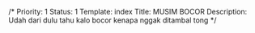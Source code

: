 /*
Priority: 1
Status: 1
Template: index
Title: MUSIM BOCOR
Description: Udah dari dulu tahu kalo bocor kenapa nggak ditambal tong
*/
